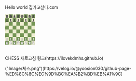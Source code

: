 <html>

<body>
  Hello world
집가고싶다.com

  <p>
    <img src="Image/체스.png"{width="100" height="100"}>
  </p>

  <p>
    <br>
    CHESS
    새로고침 링크(https://ilovekdmhs.github.io)
  </p>

  <p>
    ("Image/체스.png")(https://velog.io/@yoosion030/github-page-%ED%8C%8C%EC%9D%BC%EA%B2%BD%EB%A1%9C)
  </p>
</body>

</html>
